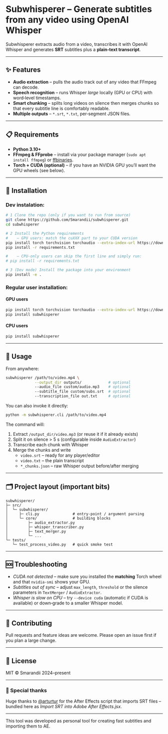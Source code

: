 # Subwhisperer – Generate subtitles from any video using OpenAI Whisper

Subwhisperer extracts audio from a video, transcribes it with OpenAI Whisper and
generates **SRT** subtitles plus a **plain‑text transcript**.

---

## ✨ Features

* **Audio extraction** – pulls the audio track out of any video that FFmpeg can
  decode.
* **Speech recognition** – runs Whisper *large* locally (GPU or CPU) with
  word‑level timestamps.
* **Smart chunking** – splits long videos on silence then merges chunks so that
  every subtitle line is comfortably readable.
* **Multiple outputs** – `*.srt`, `*.txt`, per‑segment JSON files.

---

## 📋 Requirements

* **Python 3.10+**
* **FFmpeg & FFprobe** – install via your package manager (`sudo apt install ffmpeg`) or [ffbinaries](https://github.com/ffbinaries/ffbinaries-node).
* **Torch + CUDA (optional)** – if you have an NVIDIA GPU you’ll want the GPU
  wheels (see below).

---

## 🚀 Installation

### Dev instalation:
```bash
# 1 Clone the repo (only if you want to run from source)
git clone https://github.com/Smarandii/subwhisperer.git
cd subwhisperer

# 2 Install the Python requirements
#    – GPU users: match the cuXXX part to your CUDA version
pip install torch torchvision torchaudio --extra-index-url https://download.pytorch.org/whl/cu126
pip install -r requirements.txt

#    – CPU‑only users can skip the first line and simply run:
# pip install -r requirements.txt

# 3 (Dev mode) Install the package into your environment
pip install -e .
```

### Regular user installation:

#### GPU users
```bash
pip install torch torchvision torchaudio --extra-index-url https://download.pytorch.org/whl/cu126
pip install subwhisperer
```
#### CPU users
```bash
pip install subwhisperer
```

---

## 🔧 Usage

From anywhere:

```bash
subwhisperer /path/to/video.mp4 \
             --output_dir outputs/            # optional
             --audio_file custom/audio.mp3    # optional
             --subtitle_file custom/subs.srt  # optional
             --transcription_file out.txt     # optional
```

You can also invoke it directly:

```bash
python -m subwhisperer.cli /path/to/video.mp4
```

The command will:

1. Extract `/output_dir/video.mp3` (or reuse it if it already exists)
2. Split it on silence > 5 s (configurable inside `AudioExtractor`)
3. Transcribe each chunk with Whisper
4. Merge the chunks and write
   * `video.srt` – ready for any player/editor
   * `video.txt` – the plain transcript
   * `*_chunks.json` – raw Whisper output before/after merging

---

## 🗂️ Project layout (important bits)

```
subwhisperer/
├─ src/
│  └─ subwhisperer/
│     ├─ cli.py               # entry‑point / argument parsing
│     └─ core/                # building blocks
│         ├─ audio_extractor.py
│         ├─ whisper_transcriber.py
│         ├─ text_merger.py
│         └─ ...
└─ tests/
   └─ test_process_video.py   # quick smoke test
```

---

## 🆘 Troubleshooting

* *CUDA not detected* – make sure you installed the **matching** Torch wheel and
  that `nvidia-smi` shows your GPU.
* *Subtitles out of sync* – adjust `max_length`, `threshold` or the silence
  parameters in `TextMerger` / `AudioExtractor`.
* *Whisper is slow on CPU* – try `--device cuda` (automatic if CUDA is
  available) or down‑grade to a smaller Whisper model.

---

## 🤝 Contributing

Pull requests and feature ideas are welcome. Please open an issue first if you
plan a large change.

---

## 📄 License

MIT © Smarandii 2024–present

---

### 🙏 Special thanks

Huge thanks to [@arturtur](https://github.com/aturtur) for the After Effects
script that imports SRT files – bundled here as
*Import SRT into Adobe After Effects.jsx*.

---

This tool was developed as personal tool for creating fast subtitles and importing them to AE.
